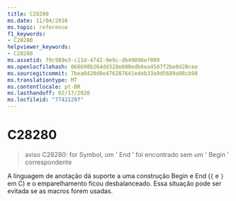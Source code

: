 ```yaml
---
title: C28280
ms.date: 11/04/2016
ms.topic: reference
f1_keywords:
- C28280
helpviewer_keywords:
- C28280
ms.assetid: f9c989e3-c11d-4742-9e9c-db49096ef099
ms.openlocfilehash: 068698b264dd328e600edb6ea4507f2be0d20cee
ms.sourcegitcommit: 7bea0420d0e476287641edeb33a9d5689a98cb98
ms.translationtype: MT
ms.contentlocale: pt-BR
ms.lasthandoff: 02/17/2020
ms.locfileid: "77421297"
---
```

# <a name="c28280"></a>C28280

> aviso C28280: for Symbol, um ' End ' foi encontrado sem um ' Begin ' correspondente

A linguagem de anotação dá suporte a uma construção Begin e End (`{` e `}` em C) e o emparelhamento ficou desbalanceado. Essa situação pode ser evitada se as macros forem usadas.
